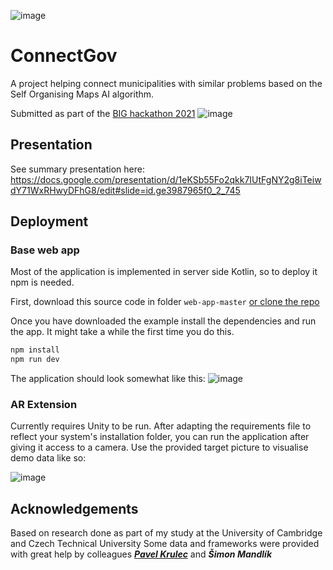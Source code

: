 ![image](https://user-images.githubusercontent.com/22589593/124494007-99db3b00-ddb6-11eb-9ffa-97be31fefb35.png)

# ConnectGov
A project helping connect municipalities with similar problems based on the Self Organising Maps AI algorithm.

Submitted as part of the [BIG hackathon 2021](https://euhack21.bemyapp.com/)
![image](https://user-images.githubusercontent.com/22589593/124494107-baa39080-ddb6-11eb-981f-80f4b17073f4.png)


## Presentation
See summary presentation here:
https://docs.google.com/presentation/d/1eKSb55Fo2qkk7IUtFgNY2g8iTeiwdY71WxRHwyDFhG8/edit#slide=id.ge3987965f0_2_745


## Deployment
### Base web app
Most of the application is implemented in server side Kotlin, so to deploy it npm is needed.

First, download this source code  in folder ```web-app-master``` [or clone the repo](https://github.com/Plavit/ConnectGov/)

Once you have downloaded the example install the dependencies and run the app. It might take a while the first time you do this.

```bash
npm install
npm run dev
```

The application should look somewhat like this:
![image](https://user-images.githubusercontent.com/22589593/124493567-13bef480-ddb6-11eb-9bf0-4ac7b80f75c6.png)


### AR Extension
Currently requires Unity to be run. After adapting the requirements file to reflect your system's installation folder, you can run the application after giving it access to a camera. Use the provided target picture to visualise demo data like so:

![image](https://user-images.githubusercontent.com/22589593/124493508-00138e00-ddb6-11eb-8ddf-0d5f10e67ea4.png)


## Acknowledgements
Based on research done as part of my study at the University of Cambridge and Czech Technical University
Some data and frameworks were provided with great help by colleagues [*__Pavel Krulec__*](https://github.com/harakiwi1) and *__Šimon Mandlík__*
